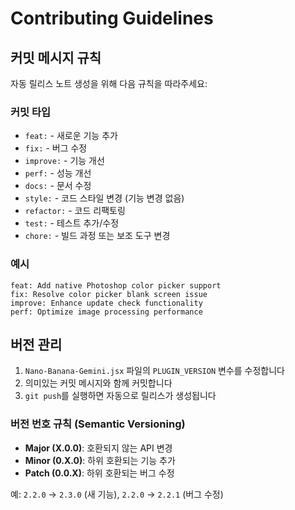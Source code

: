 # Contributing Guidelines

## 커밋 메시지 규칙

자동 릴리스 노트 생성을 위해 다음 규칙을 따라주세요:

### 커밋 타입

- `feat:` - 새로운 기능 추가
- `fix:` - 버그 수정
- `improve:` - 기능 개선
- `perf:` - 성능 개선
- `docs:` - 문서 수정
- `style:` - 코드 스타일 변경 (기능 변경 없음)
- `refactor:` - 코드 리팩토링
- `test:` - 테스트 추가/수정
- `chore:` - 빌드 과정 또는 보조 도구 변경

### 예시

```
feat: Add native Photoshop color picker support
fix: Resolve color picker blank screen issue
improve: Enhance update check functionality
perf: Optimize image processing performance
```

## 버전 관리

1. `Nano-Banana-Gemini.jsx` 파일의 `PLUGIN_VERSION` 변수를 수정합니다
2. 의미있는 커밋 메시지와 함께 커밋합니다
3. `git push`를 실행하면 자동으로 릴리스가 생성됩니다

### 버전 번호 규칙 (Semantic Versioning)

- **Major (X.0.0)**: 호환되지 않는 API 변경
- **Minor (0.X.0)**: 하위 호환되는 기능 추가
- **Patch (0.0.X)**: 하위 호환되는 버그 수정

예: `2.2.0` → `2.3.0` (새 기능), `2.2.0` → `2.2.1` (버그 수정)